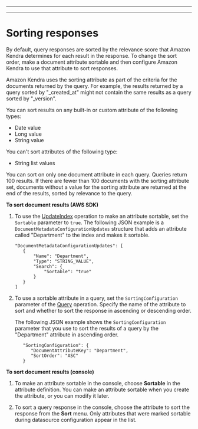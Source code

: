 --------

--------

# Sorting responses<a name="sorting"></a>

By default, query responses are sorted by the relevance score that Amazon Kendra determines for each result in the response\. To change the sort order, make a document attribute sortable and then configure Amazon Kendra to use that attribute to sort responses\.

 Amazon Kendra uses the sorting attribute as part of the criteria for the documents returned by the query\. For example, the results returned by a query sorted by "\_created\_at" might not contain the same results as a query sorted by "\_version"\.

You can sort results on any built\-in or custom attribute of the following types:
+ Date value
+ Long value
+ String value

You can't sort attributes of the following type:
+ String list values

You can sort on only one document attribute in each query\. Queries return 100 results\. If there are fewer than 100 documents with the sorting attribute set, documents without a value for the sorting attribute are returned at the end of the results, sorted by relevance to the query\.

**To sort document results \(AWS SDK\)**

1. To use the [UpdateIndex](API_UpdateIndex.md) operation to make an attribute sortable, set the `Sortable` parameter to `true`\. The following JSON example is a `DocumentMetadataConfigurationUpdates` structure that adds an attribute called "Department" to the index and makes it sortable\.

   ```
   "DocumentMetadataConfigurationUpdates": [
      {
          "Name": "Department",
          "Type": "STRING_VALUE",
          "Search": {
              "Sortable": "true"
          }
      }
   ]
   ```

1. To use a sortable attribute in a query, set the `SortingConfiguration` parameter of the [Query](API_Query.md) operation\. Specify the name of the attribute to sort and whether to sort the response in ascending or descending order\.

   The following JSON example shows the `SortingConfiguration` parameter that you use to sort the results of a query by the "Department" attribute in ascending order\.

   ```
      "SortingConfiguration": { 
         "DocumentAttributeKey": "Department",
         "SortOrder": "ASC"
      }
   ```

**To sort document results \(console\)**

1. To make an attribute sortable in the console, choose **Sortable** in the attribute definition\. You can make an attribute sortable when you create the attribute, or you can modify it later\.

1. To sort a query response in the console, choose the attribute to sort the response from the **Sort** menu\. Only attributes that were marked sortable during datasource configuration appear in the list\.